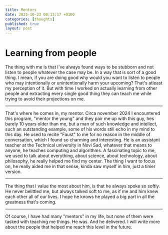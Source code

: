 ```yaml
---
title: Mentors
date: 2025-10-23 00:13:17 +0100
categories: [thoughts]
published: true
layout: post
---
```


# Learning from people

The thing with me is that I've always found ways to be stubborn and not listen to people whatever the case may be. In a way that is sort of a good thing. I mean, if you are doing good why would you want to listen to people who may intentionally or unintentionally harm your upcoming? That's atleast my perception of it. But with time I worked on actually learning from other people and extracting every single good thing they can teach me while trying to avoid their projections on me.

---

That's where he comes in, my mentor. Circa november 2024 I encountered this program, "mentor the young" and they pair me up with this guy, hes barely 10 years older than me, but a man of such knowledge and intellect, such an outstanding example, some of his words still echo in my mind to this day. He used to recite "Faust" to me for no reason in the middle of conversation, which I found so charming and interesting. He is an assistant teacher at the Technical university in Novi Sad, whatever that means to anyone, he teaches computing and algorithms. A fascinating topic to me, we used to talk about everything, about science, about technology, about philosophy, he really helped me find my center. The thing I want to focus on, he really aided me in that sense, kinda saw myself in him, just a tinier version.

---

The thing that I value the most about him, is that he always spoke so softly. He never belittled me, but always talked soft to me, as if me and him knew each other all of our lives. I hope he knows he played a big part in all the greatness that's coming.

---

Of course, I have had many "mentors" in my life, but none of them were tasked with teaching me things. He was. And he delivered. I will write more about the people that helped me reach this level in the future.